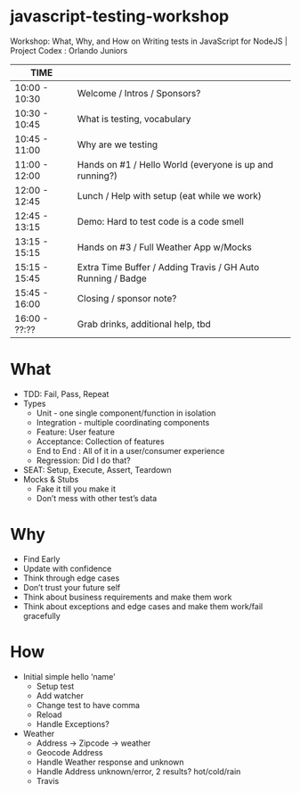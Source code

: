 # javascript-testing-workshop
Workshop: What, Why, and How on Writing tests in JavaScript for NodeJS | Project Codex : Orlando Juniors



| TIME | |
|---|---|
| 10:00 - 10:30 | Welcome / Intros / Sponsors? |
| 10:30 - 10:45 | What is testing, vocabulary |
| 10:45 - 11:00 | Why are we testing |
| 11:00 - 12:00 | Hands on #1 / Hello World (everyone is up and running?) |
| 12:00 - 12:45 | Lunch / Help with setup  (eat while we work) |
| 12:45 - 13:15 | Demo: Hard to test code is a code smell |
| 13:15 - 15:15 | Hands on #3 / Full Weather App w/Mocks |
| 15:15 - 15:45 | Extra Time Buffer / Adding Travis / GH Auto Running / Badge |
| 15:45 - 16:00 | Closing / sponsor note? |
| 16:00 - ??:?? | Grab drinks, additional help, tbd |

# What
- TDD: Fail, Pass, Repeat
- Types
  - Unit - one single component/function in isolation
  - Integration - multiple coordinating components
  - Feature: User feature
  - Acceptance: Collection of features
  - End to End : All of it in a user/consumer experience
  - Regression: Did I do that?
- SEAT: Setup, Execute, Assert, Teardown
- Mocks & Stubs
  - Fake it till you make it
  - Don’t mess with other test’s data

# Why
- Find Early
- Update with confidence
- Think through edge cases
- Don’t trust your future self
- Think about business requirements and make them work
- Think about exceptions and edge cases and make them work/fail gracefully

# How
- Initial simple hello ‘name’
  - Setup test
  - Add watcher
  - Change test to have comma
  - Reload
  - Handle Exceptions?
- Weather
  - Address -> Zipcode -> weather
  - Geocode Address
  - Handle Weather response and unknown
  - Handle Address unknown/error, 2 results? hot/cold/rain
  - Travis
